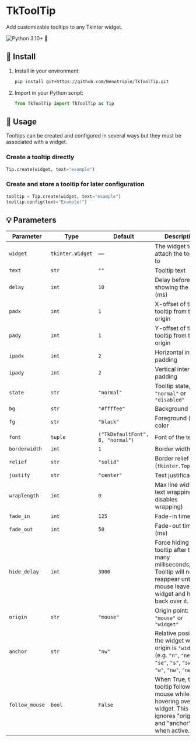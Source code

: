 # TkToolTip

Add customizable tooltips to any Tkinter widget.

![Python 3.10+](https://img.shields.io/badge/git-Python_3.10%2B-green) 🚩

## 💾 Install

1. Install in your environment:

   ```bash
   pip install git+https://github.com/Nenotriple/TkToolTip.git
   ```

2. Import in your Python script:

   ```python
   from TkToolTip import TkToolTip as Tip
   ```

## 📝 Usage

Tooltips can be created and configured in several ways but they must be associated with a widget.

### Create a tooltip directly

```python
Tip.create(widget, text="example")
```

### Create and store a tooltip for later configuration

```python
tooltip = Tip.create(widget, text="example")
tooltip.config(text="Example!")
```

## 💡 Parameters

| Parameter     | Type             | Default                         | Description                                                                                                                                      |
| ------------- | ---------------- | ------------------------------- | -------------------------------------------------------------------------------------------------------------------------------------------------|
| `widget`      | `tkinter.Widget` | —                               | The widget to attach the tooltip to                                                                                                              |
| `text`        | `str`            | `""`                            | Tooltip text                                                                                                                                     |
| `delay`       | `int`            | `10`                            | Delay before showing the tooltip (ms)                                                                                                            |
| `padx`        | `int`            | `1`                             | X-offset of the tooltip from the origin                                                                                                          |
| `pady`        | `int`            | `1`                             | Y-offset of the tooltip from the origin                                                                                                          |
| `ipadx`       | `int`            | `2`                             | Horizontal internal padding                                                                                                                      |
| `ipady`       | `int`            | `2`                             | Vertical internal padding                                                                                                                        |
| `state`       | `str`            | `"normal"`                      | Tooltip state, `"normal"` or `"disabled"`                                                                                                        |
| `bg`          | `str`            | `"#ffffee"`                   | Background color                                                                                                                                 |
| `fg`          | `str`            | `"black"`                       | Foreground (text) color                                                                                                                          |
| `font`        | `tuple`          | `("TkDefaultFont", 8, "normal")`| Font of the text                                                                                                                                 |
| `borderwidth` | `int`            | `1`                             | Border width                                                                                                                                     |
| `relief`      | `str`            | `"solid"`                       | Border relief style (`tkinter.TopLevel`)                                                                                                                |
| `justify`     | `str`            | `"center"`                      | Text justification                                                                                                                               |
| `wraplength`  | `int`            | `0`                             | Max line width for text wrapping (`0` disables wrapping)                                                                                         |
| `fade_in`     | `int`            | `125`                           | Fade-in time (ms)                                                                                                                                |
| `fade_out`    | `int`            | `50`                            | Fade-out time (ms)                                                                                                                               |
| `hide_delay`  | `int`            | `3000`                          | Force hiding the tooltip after this many milliseconds; (ms) Tooltip will not reappear until the mouse leaves the widget and hovers back over it. |
| `origin`      | `str`            | `"mouse"`                       | Origin point: `"mouse"` or `"widget"`                                                                                                            |
| `anchor`      | `str`            | `"nw"`                          | Relative position to the widget when origin is `"widget"` (e.g. `"n"`, `"ne"`, `"e"`, `"se"`, `"s"`, `"sw"`, `"w"`, `"nw"`, `"nesw"`)            |
| `follow_mouse`| `bool`           | `False`                         | When True, the tooltip follows the mouse while hovering over the widget. This ignores "origin" and "anchor" when active.                         |
